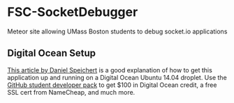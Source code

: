 # FSC-SocketDebugger
Meteor site allowing UMass Boston students to debug socket.io applications

## Digital Ocean Setup
[This article by Daniel Speichert](https://www.digitalocean.com/community/tutorials/how-to-deploy-a-meteor-js-application-on-ubuntu-14-04-with-nginx)
is a good explanation of how to get this application up and running on a Digital Ocean Ubuntu 14.04 droplet. 
Use the [GitHub student developer pack](https://education.github.com/pack) to get $100 in Digital Ocean credit, a free SSL cert from NameCheap, and much more.
